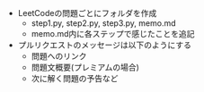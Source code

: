 - LeetCodeの問題ごとにフォルダを作成
  - step1.py, step2.py, step3.py, memo.md
  - memo.md内に各ステップで感じたことを追記
- プルリクエストのメッセージは以下のようにする
  - 問題へのリンク
  - 問題文概要(プレミアムの場合)
  - 次に解く問題の予告など
